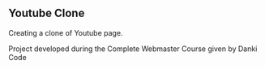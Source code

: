 ## Youtube Clone

Creating a clone of Youtube page.

Project developed during the Complete Webmaster Course given by Danki Code